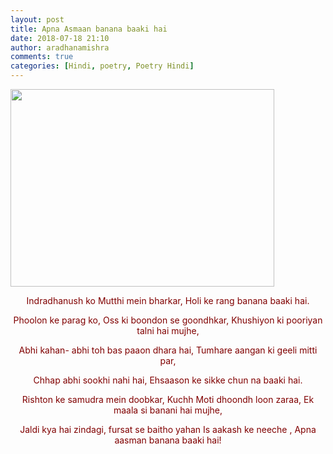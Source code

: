 ```yaml
---
layout: post
title: Apna Asmaan banana baaki hai
date: 2018-07-18 21:10
author: aradhanamishra
comments: true
categories: [Hindi, poetry, Poetry Hindi]
---
```

<img class="wp-image-136 aligncenter" src="http://www.aradhanamishra.com/wp-content/uploads/2018/07/417704_336611273041677_1470694065_n-300x225.jpg" alt="" width="422" height="316" />
<p style="text-align: center;"><span style="color: #800000;">Indradhanush ko Mutthi mein bharkar,</span>
<span style="color: #800000;">Holi ke rang banana baaki hai.</span></p>
<p style="text-align: center;"><span style="color: #800000;">Phoolon ke parag ko,</span>
<span style="color: #800000;">Oss ki boondon se goondhkar,<span class="text_exposed_show">
Khushiyon ki pooriyan talni hai mujhe,</span></span></p>

<div class="text_exposed_show">
<p style="text-align: center;"><span style="color: #800000;">Abhi kahan- abhi toh bas paaon dhara hai,</span>
<span style="color: #800000;">Tumhare aangan ki geeli mitti par,</span></p>
<p style="text-align: center;"><span style="color: #800000;">Chhap abhi sookhi nahi hai,</span>
<span style="color: #800000;">Ehsaason ke sikke chun na baaki hai.</span></p>
<p style="text-align: center;"><span style="color: #800000;">Rishton ke samudra mein doobkar,</span>
<span style="color: #800000;">Kuchh Moti dhoondh loon zaraa,</span>
<span style="color: #800000;">Ek maala si banani hai mujhe,</span></p>
<p style="text-align: center;"><span style="color: #800000;">Jaldi kya hai zindagi, fursat se baitho yahan</span>
<span style="color: #800000;">Is aakash ke neeche ,</span>
<span style="color: #800000;">Apna aasman banana baaki hai!</span></p>

</div>
